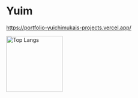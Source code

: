 # Yuim

https://portfolio-yuichimukais-projects.vercel.app/

<p align="left"> 
  <img alt="Top Langs" height="150px" src="https://github-readme-stats.vercel.app/api/top-langs/?username=yuichimukai&layout=compact&show_icons=true&theme=tokyonight" />
</p>



